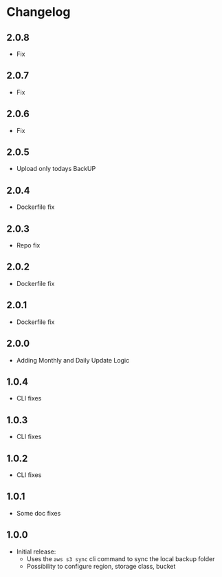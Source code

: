 # Changelog

## 2.0.8

- Fix

## 2.0.7

- Fix

## 2.0.6

- Fix

## 2.0.5

- Upload only todays BackUP

## 2.0.4

- Dockerfile fix

## 2.0.3

- Repo fix

## 2.0.2

- Dockerfile fix

## 2.0.1

- Dockerfile fix

## 2.0.0

- Adding Monthly and Daily Update Logic

## 1.0.4

- CLI fixes

## 1.0.3

- CLI fixes

## 1.0.2

- CLI fixes

## 1.0.1

- Some doc fixes

## 1.0.0

- Initial release:
  - Uses the `aws s3 sync` cli command to sync the local backup folder
  - Possibility to configure region, storage class, bucket
